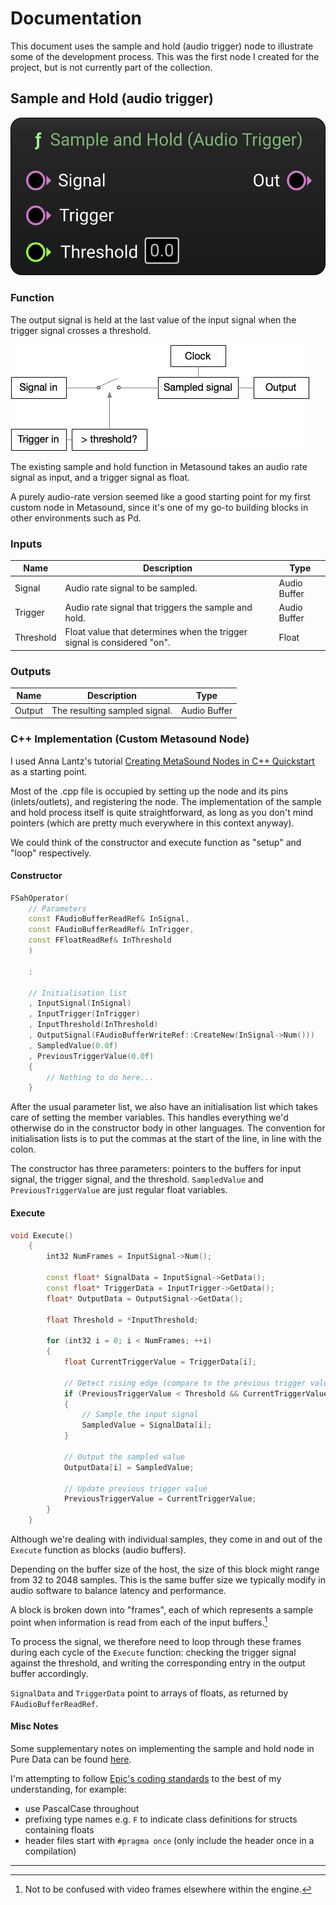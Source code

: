 # Documentation
This document uses the sample and hold (audio trigger) node to illustrate some of the development process.
This was the first node I created for the project, but is not currently part of the collection.

## Sample and Hold (audio trigger)

![Sample and hold node](./svg/SampleAndHoldAudio.svg)

### Function
The output signal is held at the last value of the input signal when the trigger signal crosses a threshold.

![Signal flow of a sample and hold module](./SaH_flow.png)

The existing sample and hold function in Metasound takes an audio rate signal as input, and a trigger signal as float.

A purely audio-rate version seemed like a good starting point for my first custom node in Metasound, since it's one of my go-to building blocks in other environments such as Pd.

### Inputs

| Name       | Description                                             | Type |
|------------|---------------------------------------------------------|------|
| Signal     | Audio rate signal to be sampled.                        | Audio Buffer |
| Trigger    | Audio rate signal that triggers the sample and hold.    | Audio Buffer |
| Threshold  | Float value that determines when the trigger signal is considered "on". | Float |

### Outputs

| Name    | Description                          | Type |
|---------|--------------------------------------|------|
| Output  | The resulting sampled signal.        | Audio Buffer |

### C++ Implementation (Custom Metasound Node)

I used Anna Lantz's tutorial [Creating MetaSound Nodes in C++ Quickstart](https://dev.epicgames.com/community/learning/tutorials/ry7p/unreal-engine-creating-metasound-nodes-in-c-quickstart) as a starting point.

Most of the .cpp file is occupied by setting up the node and its pins (inlets/outlets), and registering the node. 
The implementation of the sample and hold process itself is quite straightforward, as long as you don't mind pointers (which are pretty much everywhere in this context anyway).

We could think of the constructor and execute function as "setup" and "loop" respectively.

#### Constructor
```C++
FSahOperator(
    // Parameters
    const FAudioBufferReadRef& InSignal,
    const FAudioBufferReadRef& InTrigger,
    const FFloatReadRef& InThreshold
    )

    :
    
    // Initialisation list
    , InputSignal(InSignal)
    , InputTrigger(InTrigger)
    , InputThreshold(InThreshold)
    , OutputSignal(FAudioBufferWriteRef::CreateNew(InSignal->Num()))
    , SampledValue(0.0f)
    , PreviousTriggerValue(0.0f)
    {
        // Nothing to do here...
    }
```
After the usual parameter list, we also have an initialisation list which takes care of setting the member variables. This handles everything we'd otherwise do in the constructor body in other languages.  The convention for initialisation lists is to put the commas at the start of the line, in line with the colon.

The constructor has three parameters: pointers to the buffers for input signal, the trigger signal, and the threshold. 
`SampledValue` and `PreviousTriggerValue` are just regular float variables.

#### Execute
```C++
void Execute()
    {
        int32 NumFrames = InputSignal->Num();

        const float* SignalData = InputSignal->GetData();
        const float* TriggerData = InputTrigger->GetData();
        float* OutputData = OutputSignal->GetData();

        float Threshold = *InputThreshold;

        for (int32 i = 0; i < NumFrames; ++i)
        {
            float CurrentTriggerValue = TriggerData[i];

            // Detect rising edge (compare to the previous trigger value)
            if (PreviousTriggerValue < Threshold && CurrentTriggerValue >= Threshold)
            {
                // Sample the input signal
                SampledValue = SignalData[i];
            }

            // Output the sampled value
            OutputData[i] = SampledValue;

            // Update previous trigger value
            PreviousTriggerValue = CurrentTriggerValue;
        }
    }
```

Although we're dealing with individual samples, they come in and out of the `Execute` function as blocks (audio buffers). 

Depending on the buffer size of the host, the size of this block might range from 32 to 2048 samples. This is the same buffer size we typically modify in audio software to balance latency and performance.

A block is broken down into "frames", each of which represents a sample point when information is read from each of the input buffers.[^1]

To process the signal, we therefore need to loop through these frames during each cycle of the `Execute` function: checking the trigger signal against the threshold, and writing the corresponding entry in the output buffer accordingly.

`SignalData` and `TriggerData` point to arrays of floats, as returned by `FAudioBufferReadRef`.

#### Misc Notes
Some supplementary notes on implementing the sample and hold node in Pure Data can be found [here](./Pd_implementations/SaH_Pd.md).

I'm attempting to follow [Epic's coding standards](https://dev.epicgames.com/documentation/en-us/unreal-engine/epic-cplusplus-coding-standard-for-unreal-engine?application_version=5.4) to the best of my understanding, for example:
- use PascalCase throughout
- prefixing type names e.g. `F` to indicate class definitions for structs containing floats
- header files start with `#pragma once` (only include the header once in a compilation)

---

[^1]: Not to be confused with video frames elsewhere within the engine.
